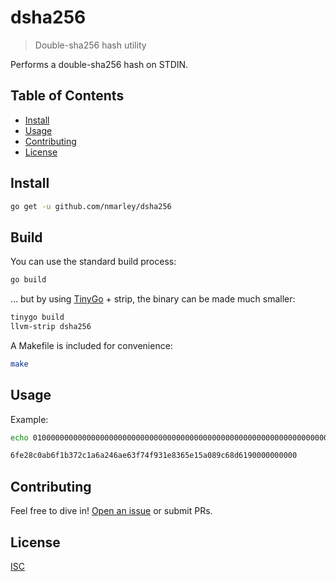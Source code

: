 # dsha256

> Double-sha256 hash utility

Performs a double-sha256 hash on STDIN.

## Table of Contents
- [Install](#install)
- [Usage](#usage)
- [Contributing](#contributing)
- [License](#license)

## Install

```sh
go get -u github.com/nmarley/dsha256
```

## Build

You can use the standard build process:

```sh
go build
```

... but by using [TinyGo](https://tinygo.org) + strip, the binary can be made
much smaller:

```sh
tinygo build
llvm-strip dsha256
```

A Makefile is included for convenience:

```sh
make
```

## Usage

Example:

```sh
echo 0100000000000000000000000000000000000000000000000000000000000000000000003ba3edfd7a7b12b27ac72c3e67768f617fc81bc3888a51323a9fb8aa4b1e5e4a29ab5f49ffff001d1dac2b7c | xxd -ps -r | dsha256

6fe28c0ab6f1b372c1a6a246ae63f74f931e8365e15a089c68d6190000000000
```

## Contributing

Feel free to dive in! [Open an issue](https://github.com/nmarley/dsha256/issues/new) or submit PRs.

## License

[ISC](LICENSE)
